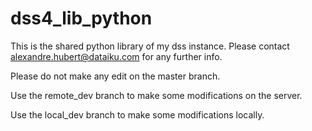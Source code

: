 # dss4_lib_python

This is the shared python library of my dss instance.
Please contact alexandre.hubert@dataiku.com for any further info.

Please do not make any edit on the master branch. 

Use the remote_dev branch to make some modifications on the server.

Use the local_dev branch to make some modifications locally.

